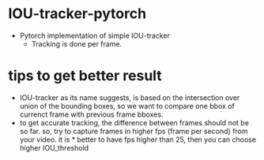 # IOU-tracker-pytorch
* Pytorch implementation of simple IOU-tracker
  * Tracking is done per frame.
# tips to get better result
* IOU-tracker as its name suggests, is based on the intersection over union of the bounding boxes, so we want to compare one bbox of currenct frame with previous frame bboxes. 
* to get accurate tracking, the difference between frames should not be so far. so, try to capture frames in higher fps (frame per second) from your video. it is * better to have fps higher than 25, then you can choose higher IOU_threshold 

